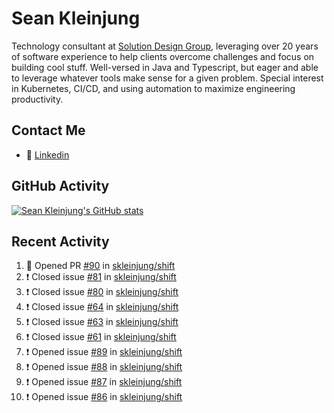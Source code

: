 # Sean Kleinjung

Technology consultant at [Solution Design Group](https://solutiondesign.com/), leveraging over 20 years of software experience to help clients overcome challenges and focus on building cool stuff. Well-versed in Java and Typescript, but eager and able to leverage whatever tools make sense for a given problem. Special interest in Kubernetes, CI/CD, and using automation to maximize engineering productivity.

<!--
**skleinjung/skleinjung** is a ✨ _special_ ✨ repository because its `README.md` (this file) appears on your GitHub profile.

Here are some ideas to get you started:

- 🔭 I’m currently working on ...
- 🌱 I’m currently learning ...
- 👯 I’m looking to collaborate on ...
- 🤔 I’m looking for help with ...
- 💬 Ask me about ...
- 📫 How to reach me: ...
- 😄 Pronouns: ...
- ⚡ Fun fact: ...
-->

## Contact Me

<!-- - 💬 [Personal site](https://phatho-folio.now.sh/) -->
- 🔗 [Linkedin](https://www.linkedin.com/in/sean-kleinjung/)
<!-- - 📧 <a href="mailto:hohuuphat22@gmail.com">Email</a> -->

<!-- - 🤐 <a id="raw-url" href="https://nightly.link/DeKal/dekal-cv-v2/workflows/build/main/huuphatho_cv.zip">Latest Resume (.zip)</a>
- 📄 <a id="raw-url" href="https://raw.githubusercontent.com/DeKal/DeKal/master/cv/phathuuho_cv.pdf">Resume (Manually uploaded)</a> -->

## GitHub Activity

[![Sean Kleinjung's GitHub stats](https://github-readme-stats.vercel.app/api?username=skleinjung&show_icons=true&theme=dark&count_private=true)](https://github.com/skleinjung)

## Recent Activity
<!--START_SECTION:activity-->
1. 💪 Opened PR [#90](https://github.com/skleinjung/shift/pull/90) in [skleinjung/shift](https://github.com/skleinjung/shift)
2. ❗️ Closed issue [#81](https://github.com/skleinjung/shift/issues/81) in [skleinjung/shift](https://github.com/skleinjung/shift)
3. ❗️ Closed issue [#80](https://github.com/skleinjung/shift/issues/80) in [skleinjung/shift](https://github.com/skleinjung/shift)
4. ❗️ Closed issue [#64](https://github.com/skleinjung/shift/issues/64) in [skleinjung/shift](https://github.com/skleinjung/shift)
5. ❗️ Closed issue [#63](https://github.com/skleinjung/shift/issues/63) in [skleinjung/shift](https://github.com/skleinjung/shift)
6. ❗️ Closed issue [#61](https://github.com/skleinjung/shift/issues/61) in [skleinjung/shift](https://github.com/skleinjung/shift)
7. ❗️ Opened issue [#89](https://github.com/skleinjung/shift/issues/89) in [skleinjung/shift](https://github.com/skleinjung/shift)
8. ❗️ Opened issue [#88](https://github.com/skleinjung/shift/issues/88) in [skleinjung/shift](https://github.com/skleinjung/shift)
9. ❗️ Opened issue [#87](https://github.com/skleinjung/shift/issues/87) in [skleinjung/shift](https://github.com/skleinjung/shift)
10. ❗️ Opened issue [#86](https://github.com/skleinjung/shift/issues/86) in [skleinjung/shift](https://github.com/skleinjung/shift)
<!--END_SECTION:activity-->